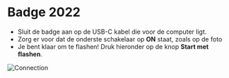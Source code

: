 # Badge 2022

- Sluit de badge aan op de USB-C kabel die voor de computer ligt.
- Zorg er voor dat de onderste schakelaar op **ON** staat, zoals op de foto
- Je bent klaar om te flashen! Druk hieronder op de knop **Start met flashen**.

![Connection](/boards/badge_2022/connection.webp)
